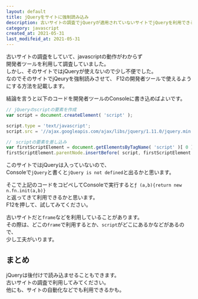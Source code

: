 ```yaml
---
layout: default
title: jQueryをサイトに強制読み込み
description: 古いサイトの調査でjQueryが適用されていないサイトでjQueryを利用できるようにする方法です。
category: javascript
created_at: 2021-05-31
last_modifeid_at: 2021-05-31
---
```


古いサイトの調査をしていて、javascriptの動作がわからず  
開発者ツールを利用して調査していました。  
しかし、そのサイトではjQueryが使えないので少し不便でした。  
なのでそのサイトでjQeuryを強制読みさせて、
F12の開発者ツールで使えるようにする方法を記載します。

結論を言うと以下のコードを開発者ツールのConsoleに書き込めばよいです。

```JavaScript
// jQueryのscriptの要素を作成
var script = document.createElement( 'script' );

script.type = 'text/javascript';
script.src = '//ajax.googleapis.com/ajax/libs/jquery/1.11.0/jquery.min.js';

//　scriptの要素を差し込み
var firstScriptElement = document.getElementsByTagName( 'script' )[ 0 ];
firstScriptElement.parentNode.insertBefore( script, firstScriptElement );
```

このサイトではjQueryは入っていないので、  
Consoleで`jQuery`と書くと`jQuery is not defined`と出るかと思います。

そこで上記のコードをコピペしてConsoleで実行すると`ƒ (a,b){return new n.fn.init(a,b)}`  
と返ってきて利用できるかと思います。  
F12を押して、試してみてください。

古いサイトだと`frame`などを利用していることがあります。  
その際は、どこの`frame`で利用するとか、`script`がどこにあるかなどがあるので、  
少し工夫がいります。  

## まとめ
jQueryは後付けで読み込ませることもできます。  
古いサイトの調査で利用してみてください。  
他にも、サイトの自動化などでも利用できるかも。